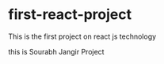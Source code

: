 # first-react-project

This is the first project on react js technology

this is Sourabh Jangir Project
